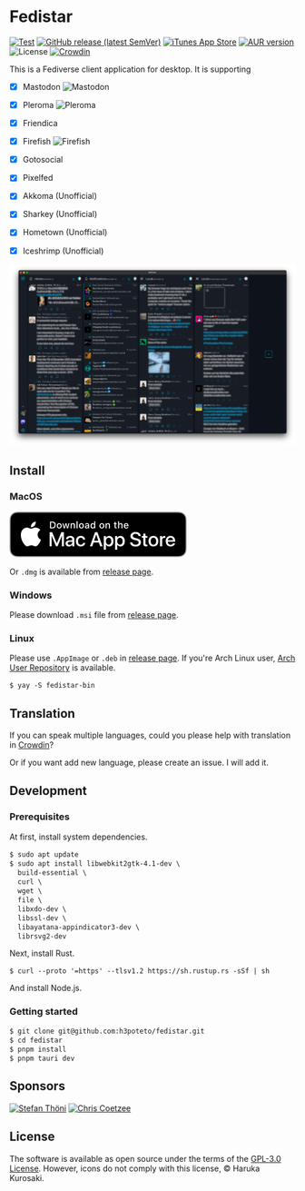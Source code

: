 # Fedistar
[![Test](https://github.com/h3poteto/fedistar/actions/workflows/test.yml/badge.svg)](https://github.com/h3poteto/fedistar/actions/workflows/test.yml)
[![GitHub release (latest SemVer)](https://img.shields.io/github/v/release/h3poteto/fedistar)](https://github.com/h3poteto/fedistar/releases)
[![iTunes App Store](https://img.shields.io/itunes/v/6445863996)](https://apps.apple.com/us/app/fedistar/id6445863996)
[![AUR version](https://img.shields.io/aur/version/fedistar-bin)](https://aur.archlinux.org/packages/fedistar-bin)
![License](https://img.shields.io/github/license/h3poteto/fedistar)
[![Crowdin](https://badges.crowdin.net/fedistar/localized.svg)](https://crowdin.com/project/fedistar)

This is a Fediverse client application for desktop. It is supporting

- [x] Mastodon <img src="https://cdn.simpleicons.org/mastodon" alt="Mastodon" width=16 height=16>
- [x] Pleroma <img src="https://cdn.simpleicons.org/pleroma" alt="Pleroma" width=16 height=16>
- [x] Friendica
- [x] Firefish <img src="https://cdn.simpleicons.org/firefish" alt="Firefish" width=16 height=16>
- [x] Gotosocial
- [x] Pixelfed
- [x] Akkoma (Unofficial)
- [x] Sharkey (Unofficial)
- [x] Hometown (Unofficial)
- [x] Iceshrimp (Unofficial)


![screenshot](screenshot.png)

## Install
### MacOS
[![App Store](app-store.svg)](https://apps.apple.com/us/app/fedistar/id6445863996)

Or `.dmg` is available from [release page](https://github.com/h3poteto/fedistar/releases).

### Windows
Please download `.msi` file from [release page](https://github.com/h3poteto/fedistar/releases).

### Linux
Please use `.AppImage` or `.deb` in [release page](https://github.com/h3poteto/fedistar/releases).
If you're Arch Linux user, [Arch User Repository](https://aur.archlinux.org/packages/fedistar-bin) is available.

```
$ yay -S fedistar-bin
```

## Translation

If you can speak multiple languages, could you please help with translation in [Crowdin](https://crowdin.com/project/fedistar)?

Or if you want add new language, please create an issue. I will add it.

## Development
### Prerequisites
At first, install system dependencies.

```
$ sudo apt update
$ sudo apt install libwebkit2gtk-4.1-dev \
  build-essential \
  curl \
  wget \
  file \
  libxdo-dev \
  libssl-dev \
  libayatana-appindicator3-dev \
  librsvg2-dev
```

Next, install Rust.

```
$ curl --proto '=https' --tlsv1.2 https://sh.rustup.rs -sSf | sh
```

And install Node.js.

### Getting started

```
$ git clone git@github.com:h3poteto/fedistar.git
$ cd fedistar
$ pnpm install
$ pnpm tauri dev
```

## Sponsors
<a href="https://github.com/throwException"><img src="https://github.com/throwException.png" width="60px" alt="Stefan Thöni" /></a>
<a href="https://github.com/chriscz"><img src="https://github.com/chriscz.png" width="60px" alt="Chris Coetzee" /></a>

## License
The software is available as open source under the terms of the [GPL-3.0 License](https://www.gnu.org/licenses/gpl-3.0.en.html).
However, icons do not comply with this license, &copy; Haruka Kurosaki.
